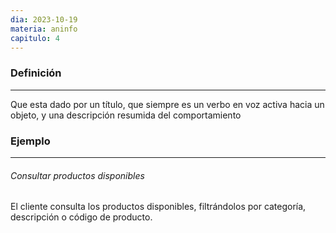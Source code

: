 ```yaml
---
dia: 2023-10-19
materia: aninfo
capitulo: 4
---
```

### Definición
---
Que esta dado por un título, que siempre es un verbo en voz activa hacia un objeto, y una descripción resumida del comportamiento

### Ejemplo
---
###### Consultar productos disponibles
El cliente consulta los productos disponibles, filtrándolos por categoría, descripción o código de producto.